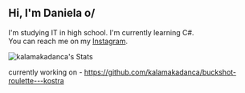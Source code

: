 ## Hi, I'm Daniela o/

I'm studying IT in high school. I'm currently learning C#.<br/>
You can reach me on my [Instagram](https://www.instagram.com/kalamakadanca/).

![kalamakadanca's Stats](https://github-readme-stats.vercel.app/api?username=kalamakadanca&theme=midnight-purple&show_icons=true&hide_border=true&count_private=true)

currently working on - https://github.com/kalamakadanca/buckshot-roulette---kostra

<!--
Here are some ideas to get you started:

- 🔭 I’m currently working on ...
- 🌱 I’m currently learning ...
- 👯 I’m looking to collaborate on ...
- 🤔 I’m looking for help with ...
- 💬 Ask me about ...
- 📫 How to reach me: ...
- 😄 Pronouns: ...
- ⚡ Fun fact: ...
-->

<!--
# 💻 Tech Stack:
![C#](https://img.shields.io/badge/c%23-%23239120.svg?style=for-the-badge&logo=csharp&logoColor=white) ![Python](https://img.shields.io/badge/python-3670A0?style=for-the-badge&logo=python&logoColor=ffdd54)
# 📊 GitHub Stats:
![](https://github-readme-stats.vercel.app/api?username=kalamakadanca&theme=dark&hide_border=false&include_all_commits=false&count_private=false)<br/>
![](https://github-readme-streak-stats.herokuapp.com/?user=kalamakadanca&theme=dark&hide_border=false)<br/>
![](https://github-readme-stats.vercel.app/api/top-langs/?username=kalamakadanca&theme=dark&hide_border=false&include_all_commits=false&count_private=false&layout=compact)

---
[![](https://visitcount.itsvg.in/api?id=kalamakadanca&icon=0&color=0)](https://visitcount.itsvg.in)

Proudly created with GPRM ( https://gprm.itsvg.in ) -->
